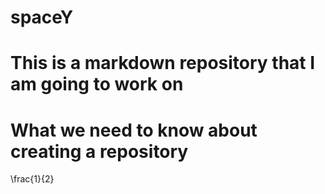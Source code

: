 # spaceY
# This is a markdown repository that I am going to work on
# What we need to know about creating a repository
\frac{1}{2}
